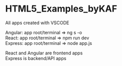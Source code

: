 # HTML5_Examples_byKAF

All apps created with VSCODE

Angular: app root/terminal => ng s -o  
React: app root/terminal => npm run dev  
Express: app root/terminal => node app.js  

React and Angular are frontend apps  
Express is backend/API apps  